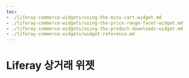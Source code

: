 ```yaml
---
toc:
- ./liferay-commerce-widgets/using-the-mini-cart-widget.md
- ./liferay-commerce-widgets/using-the-price-range-facet-widget.md
- ./liferay-commerce-widgets/using-the-product-downloads-widget.md
- ./liferay-commerce-widgets/widget-reference.md
---
```

# Liferay 상거래 위젯
